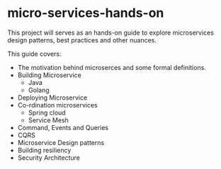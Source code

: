 # micro-services-hands-on
This project will serves as an hands-on guide to explore microservices design patterns, best practices and other nuances.

This guide covers:
* The motivation behind microserces and some formal definitions.
* Building Microservice 
  * Java
  * Golang
* Deploying Microservice
* Co-rdination microservices
  * Spring cloud
  * Service Mesh
* Command, Events and Queries
* CQRS
* Microservice Design patterns
* Building resiliency
* Security Architecture
